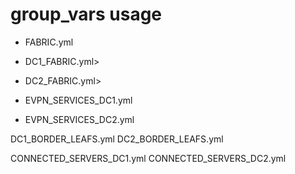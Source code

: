 # group_vars usage

- FABRIC.yml

- DC1_FABRIC.yml>
- DC2_FABRIC.yml>

- EVPN_SERVICES_DC1.yml
- EVPN_SERVICES_DC2.yml

DC1_BORDER_LEAFS.yml
DC2_BORDER_LEAFS.yml

CONNECTED_SERVERS_DC1.yml
CONNECTED_SERVERS_DC2.yml





